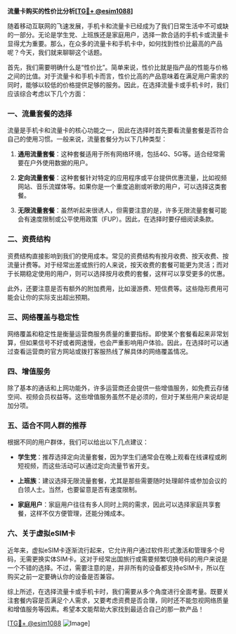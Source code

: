 **流量卡购买的性价比分析[[TG💪+ @esim1088](https://t.me/s/esim1088)]**

随着移动互联网的飞速发展，手机卡和流量卡已经成为了我们日常生活中不可或缺的一部分。无论是学生党、上班族还是家庭用户，选择一款合适的手机卡或流量卡显得尤为重要。那么，在众多的流量卡和手机卡中，如何找到性价比最高的产品呢？今天，我们就来聊聊这个话题。

首先，我们需要明确什么是“性价比”。简单来说，性价比就是指产品的性能与价格之间的比值。对于流量卡和手机卡而言，性价比高的产品意味着在满足用户需求的同时，能够以较低的价格提供足够的服务。因此，在选择流量卡或手机卡时，我们应该综合考虑以下几个方面：

### **一、流量套餐的选择**

流量是手机卡和流量卡的核心功能之一，因此在选择时首先要看流量套餐是否符合自己的使用习惯。一般来说，流量套餐分为以下几种类型：

1. **通用流量套餐**：这种套餐适用于所有网络环境，包括4G、5G等。适合经常需要在户外使用数据的用户。
   
2. **定向流量套餐**：这种套餐针对特定的应用程序或平台提供优惠流量，比如视频网站、音乐流媒体等。如果你是一个重度追剧或听歌的用户，可以选择这类套餐。

3. **无限流量套餐**：虽然听起来很诱人，但需要注意的是，许多无限流量套餐可能会有速度限制或公平使用政策（FUP）。因此，在选择时要仔细阅读条款。

### **二、资费结构**

资费结构直接影响到我们的使用成本。常见的资费结构有按月收费、按天收费、按流量计费等。对于经常出差或旅行的人来说，按天收费的套餐可能更为灵活；而对于长期稳定使用的用户，则可以选择按月收费的套餐，这样可以享受更多的优惠。

此外，还要注意是否有额外的附加费用，比如漫游费、短信费等。这些隐形费用可能会让你的实际支出超出预期。

### **三、网络覆盖与稳定性**

网络覆盖和稳定性是衡量运营商服务质量的重要指标。即使某个套餐看起来非常划算，但如果信号不好或者网速慢，也会严重影响用户体验。因此，在选择时可以通过查看运营商的官方网站或拨打客服热线了解具体的网络覆盖情况。

### **四、增值服务**

除了基本的通话和上网功能外，许多运营商还会提供一些增值服务，如免费云存储空间、视频会员权益等。这些增值服务虽然不是必须的，但对于某些用户来说却是加分项。

### **五、适合不同人群的推荐**

根据不同的用户群体，我们可以给出以下几点建议：

- **学生党**：推荐选择定向流量套餐，因为学生们通常会在晚上观看在线课程或刷短视频，而这些活动可以通过定向流量节省开支。
  
- **上班族**：建议选择无限流量套餐，尤其是那些需要随时处理邮件或参加会议的白领人士。当然，也要留意是否有速度限制。

- **家庭用户**：家庭用户往往有多人同时上网的需求，因此可以选择家庭共享套餐，这样不仅方便管理，还能分摊成本。

### **六、关于虚拟eSIM卡**

近年来，虚拟eSIM卡逐渐流行起来，它允许用户通过软件形式激活和管理多个号码，无需更换实体SIM卡。这对于经常出国旅行或需要频繁切换号码的用户来说是一个不错的选择。不过，需要注意的是，并非所有的设备都支持eSIM卡，所以在购买之前一定要确认你的设备是否兼容。

综上所述，在选择流量卡或手机卡时，我们需要从多个角度进行全面考量。既要关注套餐内容是否满足个人需求，又要考虑资费是否合理，同时还不能忽视网络质量和增值服务等因素。希望本文能帮助大家找到最适合自己的那一款产品！

[[TG💪+ @esim1088](https://t.me/s/esim1088) ![Image](https://i.postimg.cc/4NQfJmqS/Snipaste-2025-05-13-00-14-12.png)]